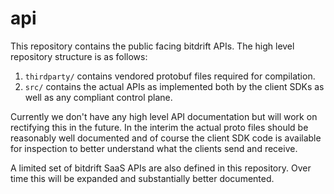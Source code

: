# api

This repository contains the public facing bitdrift APIs. The high level repository structure is
as follows:
  1. `thirdparty/` contains vendored protobuf files required for compilation.
  2. `src/` contains the actual APIs as implemented both by the client SDKs as well as any
      compliant control plane.

Currently we don't have any high level API documentation but will work on rectifying this in the
future. In the interim the actual proto files should be reasonably well documented and of course
the client SDK code is available for inspection to better understand what the clients send and
receive.

A limited set of bitdrift SaaS APIs are also defined in this repository. Over time this will be
expanded and substantially better documented.
